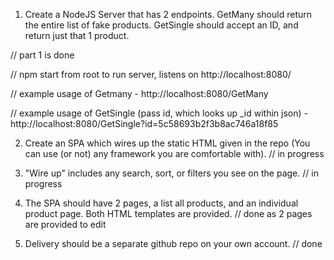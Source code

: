1. Create a NodeJS Server that has 2 endpoints. GetMany should return the entire list of fake products. 
GetSingle should accept an ID, and return just that 1 product. 

// part 1 is done

// npm start from root to run server, listens on http://localhost:8080/

// example usage of Getmany - http://localhost:8080/GetMany

// example usage of GetSingle (pass id, which looks up _id within json) - http://localhost:8080/GetSingle?id=5c58693b2f3b8ac746a18f85

2. Create an SPA which wires up the static HTML given in the repo (You can use (or not) any framework you are comfortable with).
// in progress

3. "Wire up" includes any search, sort, or filters you see on the page.
// in progress

4. The SPA should have 2 pages, a list all products, and an individual product page. Both HTML templates are provided.
// done as 2 pages are provided to edit

5. Delivery should be a separate github repo on your own account. 
// done
